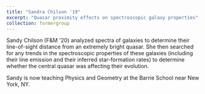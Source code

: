 ```yaml
---
title: "Sandra Chilson '19"
excerpt: "Quasar proximity effects on spectroscopic galaxy properties"
collection: formergroup
---
```


Sandy Chilson (F&M '20) analyzed spectra of galaxies to determine their line-of-sight distance from an extremely bright quasar. She then searched for any trends in the spectroscopic properties of these galaxies (including their line emission and their inferred star-formation rates) to determine whether the central quasar was affecting their evolution.

Sandy is now teaching Physics and Geometry at the Barrie School near New York, NY.
